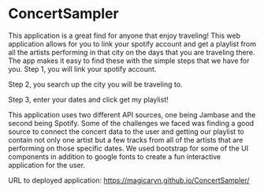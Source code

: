 # ConcertSampler

This application is a great find for anyone that enjoy traveling! This web application allows for you to link your spotify account and get a playlist from all the artists performing in that city on the days that you are traveling there. The app makes it easy to find these with the simple steps that we have for you.
 Step 1, you will link your spotify account. 

 Step 2, you search up the city you will be traveling to. 

 Step 3, enter your dates and click get my playlist! 

This application uses two different API sources, one being Jambase and the second being Spotify. Some of the challenges we faced was finding a good source to connect the concert data to the user and getting our playlist to contain not only one artist but a few tracks from all of the artists that are performing on those specific dates. We used bootstrap for some of the UI components in addition to google fonts to create a fun interactive application for the user.

URL to deployed application: https://magicaryn.github.io/ConcertSampler/
